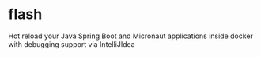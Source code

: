 # flash
Hot reload your Java Spring Boot and Micronaut applications inside docker with debugging support via IntelliJIdea
